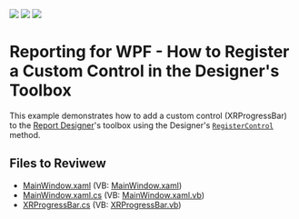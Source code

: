 <!-- default badges list -->
![](https://img.shields.io/endpoint?url=https://codecentral.devexpress.com/api/v1/VersionRange/128605210/22.2.2%2B)
[![](https://img.shields.io/badge/Open_in_DevExpress_Support_Center-FF7200?style=flat-square&logo=DevExpress&logoColor=white)](https://supportcenter.devexpress.com/ticket/details/T416384)
[![](https://img.shields.io/badge/📖_How_to_use_DevExpress_Examples-e9f6fc?style=flat-square)](https://docs.devexpress.com/GeneralInformation/403183)
<!-- default badges end -->
# Reporting for WPF - How to Register a Custom Control in the Designer's Toolbox

This example demonstrates how to add a custom control (XRProgressBar) to the [Report Designer](https://docs.devexpress.com/XtraReports/114104/desktop-reporting/wpf-reporting/end-user-report-designer-for-wpf)'s toolbox using the Designer's [`RegisterControl`](https://docs.devexpress.com/WPF/DevExpress.Xpf.Reports.UserDesigner.ReportDesigner.RegisterControl.overloads) method.

## Files to Reviwew

* [MainWindow.xaml](./CS/ReportDesigner_AddingCustomControl/MainWindow.xaml) (VB: [MainWindow.xaml](./VB/ReportDesigner_AddingCustomControl/MainWindow.xaml))
* [MainWindow.xaml.cs](./CS/ReportDesigner_AddingCustomControl/MainWindow.xaml.cs) (VB: [MainWindow.xaml.vb](./VB/ReportDesigner_AddingCustomControl/MainWindow.xaml.vb))
* [XRProgressBar.cs](./CS/ReportDesigner_AddingCustomControl/XRProgressBar.cs) (VB: [XRProgressBar.vb](./VB/ReportDesigner_AddingCustomControl/XRProgressBar.vb))
